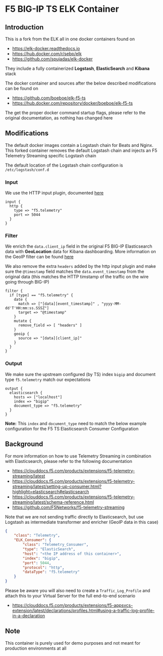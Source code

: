 # F5 BIG-IP TS ELK Container

## Introduction

This is a fork from the ELK all in one docker containers found on

  - https://elk-docker.readthedocs.io
  - https://hub.docker.com/r/sebp/elk
  - https://github.com/spujadas/elk-docker
  
They include a fully containerized **Logstash**, **ElasticSearch** and **Kibana** stack

The docker container and sources after the below described modifications can be found on

 - https://github.com/boeboe/elk-f5-ts
 - https://hub.docker.com/repository/docker/boeboe/elk-f5-ts

The get the proper docker command startup flags, please refer to the original documentation, as nothing has changed here

## Modifications

The default docker images contain a Logstash chain for Beats and Nginx. This forked container removes the default Logstash chain and injects an F5 Telemetry Streaming specific Logstash chain

The default location of the Logstash chain configuration is `/etc/logstash/conf.d`

### Input

We use the HTTP input plugin, documented [here](https://www.elastic.co/guide/en/logstash/current/plugins-inputs-http.html)

```
input {
  http {
    type => "f5.telemetry"
    port => 5044
  }
}
```

### Filter

We enrich the `data.client_ip` field in the original F5 BIG-IP Elasticsearch data with **GeoLocation** data for Kibana dashboarding. More information on the GeoIP filter can be found [here](https://www.elastic.co/guide/en/logstash/current/plugins-filters-geoip.html)

We also remove the extra `headers` added by the http input plugin and make sure the `@timestamp` field matches the `data.event_timestamp` from the original data (this matches the HTTP timstamp of the traffic on the wire going through BIG-IP)

```
filter {
  if [type] == "f5.telemetry" {
    date {
      match => ["[data][event_timestamp]" , "yyyy-MM-dd'T'HH:mm:ss.SSSZ"]
      target => "@timestamp"
    }
    mutate {
      remove_field => [ "headers" ]
    }
    geoip {
      source => "[data][client_ip]"
    }
  }
}
```

### Output

We make sure the upstream configured (by TS) index `bigip` and document type `f5.telemetry` match our expectations

```
output {
  elasticsearch {
    hosts => ["localhost"]
    index => "bigip"
    document_type => "f5.telemetry"
  }
}
```

**Note:** This `index` and `document_type` need to match the below example configuration for the F5 TS Elasticsearch Consumer Configuration

## Background

For more information on how to use Telemetry Streaming in combination with Elasticsearch, please refer to the following documentation

  - https://clouddocs.f5.com/products/extensions/f5-telemetry-streaming/latest
  - https://clouddocs.f5.com/products/extensions/f5-telemetry-streaming/latest/setting-up-consumer.html?highlight=elasticsearch#elasticsearch
  - https://clouddocs.f5.com/products/extensions/f5-telemetry-streaming/latest/schema-reference.html
  - https://github.com/F5Networks/f5-telemetry-streaming

Note that we are not sending traffic directly to Elasticsearch, but use Logstash as intermediate transformer and enricher (GeoIP data in this case)

```json
{
    "class": "Telemetry",
    "ELK_Consumer": {
        "class": "Telemetry_Consumer",
        "type": "ElasticSearch",
        "host": "<the IP address of this container>",
        "index": "bigip",
        "port": 5044,
        "protocol": "http",
        "dataType": "f5.telemetry"
    }
}
```

Please be aware you will also need to create a `Traffic_Log_Profile` and attach this to your Virtual Server for the full end-to-end scenario

 - https://clouddocs.f5.com/products/extensions/f5-appsvcs-extension/latest/declarations/profiles.html#using-a-traffic-log-profile-in-a-declaration

## Note

This container is purely used for demo purposes and not meant for production environments at all